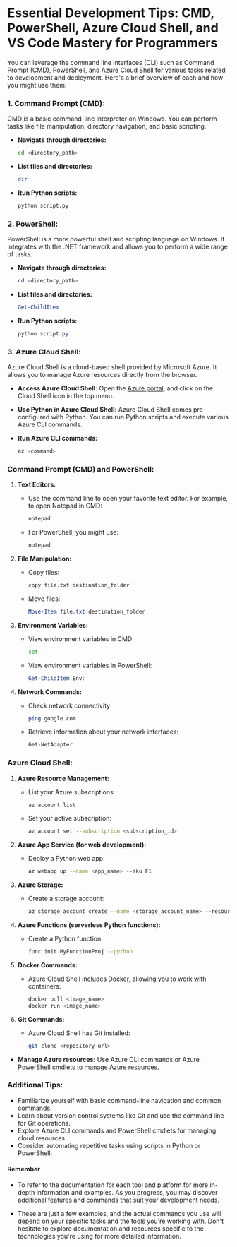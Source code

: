 # Essential Development Tips: CMD, PowerShell, Azure Cloud Shell, and VS Code Mastery for Programmers

You can leverage the command line interfaces (CLI) such as Command Prompt (CMD), PowerShell, and Azure Cloud Shell for various tasks related to development and deployment. Here's a brief overview of each and how you might use them:

### 1. Command Prompt (CMD):
CMD is a basic command-line interpreter on Windows. You can perform tasks like file manipulation, directory navigation, and basic scripting.

- **Navigate through directories:**
  ```bash
  cd <directory_path>
  ```

- **List files and directories:**
  ```bash
  dir
  ```

- **Run Python scripts:**
  ```bash
  python script.py
  ```

### 2. PowerShell:
PowerShell is a more powerful shell and scripting language on Windows. It integrates with the .NET framework and allows you to perform a wide range of tasks.

- **Navigate through directories:**
  ```powershell
  cd <directory_path>
  ```

- **List files and directories:**
  ```powershell
  Get-ChildItem
  ```

- **Run Python scripts:**
  ```powershell
  python script.py
  ```

### 3. Azure Cloud Shell:
Azure Cloud Shell is a cloud-based shell provided by Microsoft Azure. It allows you to manage Azure resources directly from the browser.

- **Access Azure Cloud Shell:**
  Open the [Azure portal](https://portal.azure.com/), and click on the Cloud Shell icon in the top menu.

- **Use Python in Azure Cloud Shell:**
  Azure Cloud Shell comes pre-configured with Python. You can run Python scripts and execute various Azure CLI commands.

- **Run Azure CLI commands:**
  ```bash
  az <command>
  ```

### Command Prompt (CMD) and PowerShell:

1. **Text Editors:**
   - Use the command line to open your favorite text editor. For example, to open Notepad in CMD:
     ```bash
     notepad
     ```
   - For PowerShell, you might use:
     ```powershell
     notepad
     ```

2. **File Manipulation:**
   - Copy files:
     ```bash
     copy file.txt destination_folder
     ```
   - Move files:
     ```powershell
     Move-Item file.txt destination_folder
     ```

3. **Environment Variables:**
   - View environment variables in CMD:
     ```bash
     set
     ```
   - View environment variables in PowerShell:
     ```powershell
     Get-ChildItem Env:
     ```

4. **Network Commands:**
   - Check network connectivity:
     ```bash
     ping google.com
     ```
   - Retrieve information about your network interfaces:
     ```powershell
     Get-NetAdapter
     ```

### Azure Cloud Shell:

1. **Azure Resource Management:**
   - List your Azure subscriptions:
     ```bash
     az account list
     ```
   - Set your active subscription:
     ```bash
     az account set --subscription <subscription_id>
     ```

2. **Azure App Service (for web development):**
   - Deploy a Python web app:
     ```bash
     az webapp up --name <app_name> --sku F1
     ```

3. **Azure Storage:**
   - Create a storage account:
     ```bash
     az storage account create --name <storage_account_name> --resource-group <resource_group> --location <region> --sku Standard_LRS
     ```

4. **Azure Functions (serverless Python functions):**
   - Create a Python function:
     ```bash
     func init MyFunctionProj --python
     ```

5. **Docker Commands:**
   - Azure Cloud Shell includes Docker, allowing you to work with containers:
     ```bash
     docker pull <image_name>
     docker run <image_name>
     ```

6. **Git Commands:**
   - Azure Cloud Shell has Git installed:
     ```bash
     git clone <repository_url>
     ```


- **Manage Azure resources:**
  Use Azure CLI commands or Azure PowerShell cmdlets to manage Azure resources.

### Additional Tips:
- Familiarize yourself with basic command-line navigation and common commands.
- Learn about version control systems like Git and use the command line for Git operations.
- Explore Azure CLI commands and PowerShell cmdlets for managing cloud resources.
- Consider automating repetitive tasks using scripts in Python or PowerShell.

#### Remember
- To refer to the documentation for each tool and platform for more in-depth information and examples. As you progress, you may discover additional features and commands that suit your development needs.

- These are just a few examples, and the actual commands you use will depend on your specific tasks and the tools you're working with. Don't hesitate to explore documentation and resources specific to the technologies you're using for more detailed information.
